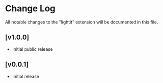 # Change Log

All notable changes to the "lightit" extension will be documented in this file.

## [v1.0.0]

-   Initial public release

## [v0.0.1]

-   Initial release
